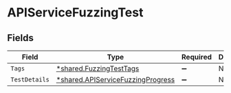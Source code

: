 # APIServiceFuzzingTest


## Fields

| Field                                                                                        | Type                                                                                         | Required                                                                                     | Description                                                                                  |
| -------------------------------------------------------------------------------------------- | -------------------------------------------------------------------------------------------- | -------------------------------------------------------------------------------------------- | -------------------------------------------------------------------------------------------- |
| `Tags`                                                                                       | [*shared.FuzzingTestTags](../../../pkg/models/shared/fuzzingtesttags.md)                     | :heavy_minus_sign:                                                                           | N/A                                                                                          |
| `TestDetails`                                                                                | [*shared.APIServiceFuzzingProgress](../../../pkg/models/shared/apiservicefuzzingprogress.md) | :heavy_minus_sign:                                                                           | N/A                                                                                          |